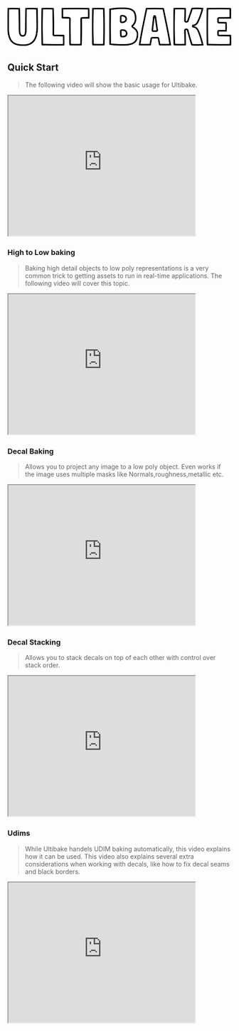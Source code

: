 # ![alt text](bake.png)

## Quick Start

> The following video will show the basic usage for Ultibake.

<iframe width="420" height="315" src="https://www.youtube.com/embed/aWSn2NolLlo"></iframe>

### High to Low baking

> Baking high detail objects to low poly representations is a very common trick to getting assets to run in real-time applications. The following video will cover this topic.

<iframe width="420" height="315" src="https://www.youtube.com/embed/gd659C732qs"></iframe>


### Decal Baking

> Allows you to project any image to a low poly object. Even works if the image uses multiple masks like Normals,roughness,metallic etc.

<iframe width="420" height="315" src="https://www.youtube.com/embed/3LwLf0DBy1A"></iframe>

### Decal Stacking

> Allows you to stack decals on top of each other with control over stack order.

<iframe width="420" height="315" src="https://www.youtube.com/embed/ltRfZqC-O6g"></iframe>


### Udims

> While Ultibake handels UDIM baking automatically, this video explains how it can be used. This video also explains several extra considerations when working with decals, like how to fix decal seams and black borders.

<iframe width="420" height="315" src="https://www.youtube.com/embed/Mzp5L5xpPIg"></iframe>



